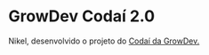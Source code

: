 # GrowDev Codaí 2.0
Nikel, desenvolvido o projeto do [Codaí da GrowDev.](https://codai.growdev.com.br/)
